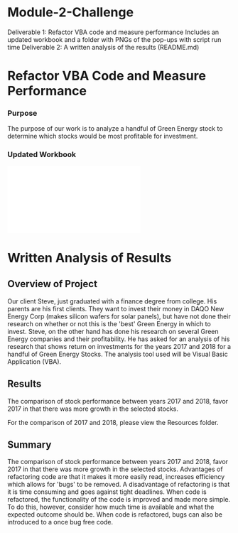 # Module-2-Challenge
Deliverable 1: Refactor VBA code and measure performance
    Includes an updated workbook and a folder with PNGs of the pop-ups with script run time
Deliverable 2: A written analysis of the results (README.md)


# Refactor VBA Code and Measure Performance

### Purpose
The purpose of our work is to analyze a handful of Green Energy stock to determine which stocks would be most profitable for investment.

### Updated Workbook 
![VBA_Challenge](VBA_Challenge.xlsm)


# Written Analysis of Results

## Overview of Project
Our client Steve, just graduated with a finance degree from college.  His parents are his first clients.  They want to invest their money in DAQO New Energy Corp (makes silicon wafers for solar panels), but have not done their research on whether or not this is the 'best' Green Energy in which to invest.  Steve, on the other hand has done his research on several Green Energy companies and their profitability.  He has asked for an analysis of his research that shows return on investments for the years 2017 and 2018 for a handful of Green Energy Stocks.  The analysis tool used will be Visual Basic Application (VBA).

## Results
The comparison of stock performance between years 2017 and 2018, favor 2017 in that there was more growth in the selected stocks.

For the comparison of 2017 and 2018, please view the Resources folder.

## Summary
The comparison of stock performance between years 2017 and 2018, favor 2017 in that there was more growth in the selected stocks.
Advantages of refactoring code are that it makes it more easily read, increases efficiency which allows for 'bugs' to be removed.  A disadvantage of refactoring is that it is time consuming and goes against tight deadlines. When code is refactored, the functionality of the code is improved and made more simple.  To do this, however, consider how much time is available and what the expected outcome should be.  When code is refactored, bugs can also be introduced to a once bug free code.
